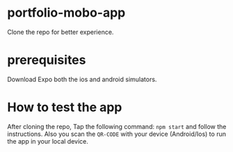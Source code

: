 # portfolio-mobo-app

Clone the repo for better experience. 

# prerequisites

Download Expo both the ios and android simulators.

# How to test the app

After cloning the repo, Tap the following command:
 `npm start` and follow the instructions.
 Also you scan the `QR-CODE` with your device (Android/Ios)
 to run the app in your local device.